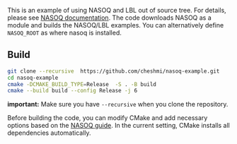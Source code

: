 
This is an example of using NASOQ and LBL out of source tree. For details, please see [NASOQ documentation](https://nasoq.github.io/docs/getting-started-nasoq/#c-api-examples).
The code downloads NASOQ as a module and builds the NASOQ/LBL examples. 
You can alternatively define `NASOQ_ROOT` as where nasoq is installed.

## Build
```bash
git clone --recursive  https://github.com/cheshmi/nasoq-example.git
cd nasoq-example
cmake -DCMAKE_BUILD_TYPE=Release  -S . -B build
cmake --build build --config Release -j 6 
```

**important:** Make sure you have `--recursive` when you clone the repository. 

Before building the code, you can modify CMake and add necessary options based on the [NASOQ guide](https://nasoq.github.io/docs/getting-started-nasoq/#installation).
In the current setting, CMake installs all dependencies automatically.



